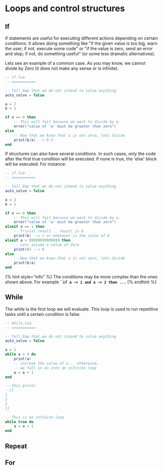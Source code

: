 # Loops and control structures

## If

If statements are useful for executing different actions depending on certain conditions. It allows doing something like "if the given value is too big, warn the user; if not, execute some code" or "if the value is zero, send an error and stop; if not, do something useful" \(or some less dramatic alternatives\).

Lets see an example of a common case. As you may know, we cannot divide by Zero \(it does not make any sense or is infinite\). 

```lua
-- if.lua
-- ===========

-- Tell Emp that we do not intend to solve anything
auto_solve = false 

a = 2
b = 1

if a == 0 then
    -- This will fail because we want to divide by a.
    error("value of 'a' must be greater than zero")
else
    -- Now that we know that a is not zero, lets divide
    print(b/a) --> 0.5
end
```

If structures can also have several conditions. In such cases, only the code after the first true condition will be executed. If none is true, the 'else' block will be executed. For instance:

```lua
-- if.lua
-- ===========

-- Tell Emp that we do not intend to solve anything
auto_solve = false 

a = 2
b = 1

if a == 0 then
    -- This will fail because we want to divide by a.
    error("value of 'a' must be greater than zero")
elseif a == 1 then
    -- Trivial result... result is b
    print(b) --> 1 or whatever is the value of b
elseif a > 99999999999999 then
    -- Lets assume a value of Zero
    print(0) --> 0
else
    -- Now that we know that a is not zero, lets divide
    print(b/a)
end
```

{% hint style="info" %}
The conditions may be more complex than the ones shown above. For example ``**`if a ~= 1 and a ~= 2 then ...`**
{% endhint %}

## While

The while is the first loop we will evaluate. This loop is used to run repetitive tasks until a certain condition is false.

```lua
-- while.lua
-- ===========

-- Tell Emp that we do not intend to solve anything
auto_solve = false 

a = 1
while a < 4 do
    print(a)
    -- increse the value of a... otherwise, 
    -- we fall in an into an infinite loop
    a = a + 1 
end

-- this prints
--[[
1
2
3
]]

-- This is an infinite loop
while true do
    a = a + 1
end
```

## Repeat

## For



